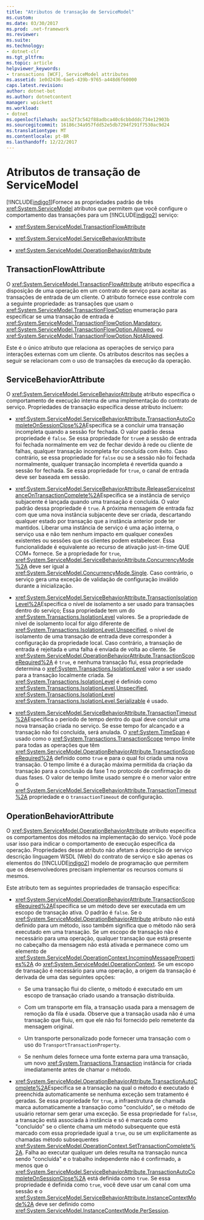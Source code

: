 ```yaml
---
title: "Atributos de transação de ServiceModel"
ms.custom: 
ms.date: 03/30/2017
ms.prod: .net-framework
ms.reviewer: 
ms.suite: 
ms.technology:
- dotnet-clr
ms.tgt_pltfrm: 
ms.topic: article
helpviewer_keywords:
- transactions [WCF], ServiceModel attributes
ms.assetid: 1e0d2436-6ae5-439b-9765-a448d6f60000
caps.latest.revision: 
author: dotnet-bot
ms.author: dotnetcontent
manager: wpickett
ms.workload:
- dotnet
ms.openlocfilehash: aac52f3c542f88adbca40c6cbbdddc734e12903b
ms.sourcegitcommit: 16186c34a957fdd52e5db7294f291f7530ac9d24
ms.translationtype: MT
ms.contentlocale: pt-BR
ms.lasthandoff: 12/22/2017
---
```

# <a name="servicemodel-transaction-attributes"></a>Atributos de transação de ServiceModel
[!INCLUDE[indigo1](../../../../includes/indigo1-md.md)]Fornece as propriedades padrão de três <xref:System.ServiceModel> atributos que permitem que você configure o comportamento das transações para um [!INCLUDE[indigo2](../../../../includes/indigo2-md.md)] serviço:  
  
-   <xref:System.ServiceModel.TransactionFlowAttribute>  
  
-   <xref:System.ServiceModel.ServiceBehaviorAttribute>  
  
-   <xref:System.ServiceModel.OperationBehaviorAttribute>  
  
## <a name="transactionflowattribute"></a>TransactionFlowAttribute  
 O <xref:System.ServiceModel.TransactionFlowAttribute> atributo especifica a disposição de uma operação em um contrato de serviço para aceitar as transações de entrada de um cliente. O atributo fornece esse controle com a seguinte propriedade: as transações que usam o <xref:System.ServiceModel.TransactionFlowOption> enumeração para especificar se uma transação de entrada é <xref:System.ServiceModel.TransactionFlowOption.Mandatory>, <xref:System.ServiceModel.TransactionFlowOption.Allowed>, ou <xref:System.ServiceModel.TransactionFlowOption.NotAllowed>.  
  
 Este é o único atributo que relaciona as operações de serviço para interações externas com um cliente. Os atributos descritos nas seções a seguir se relacionam com o uso de transações da execução da operação.  
  
## <a name="servicebehaviorattribute"></a>ServiceBehaviorAttribute  
 O <xref:System.ServiceModel.ServiceBehaviorAttribute> atributo especifica o comportamento de execução interna de uma implementação do contrato de serviço. Propriedades de transação específica desse atributo incluem:  
  
-   <xref:System.ServiceModel.ServiceBehaviorAttribute.TransactionAutoCompleteOnSessionClose%2A>Especifica se a concluir uma transação incompleta quando a sessão for fechada. O valor padrão dessa propriedade é `false`. Se essa propriedade for `true`e a sessão de entrada foi fechada normalmente em vez de fechar devido à rede ou cliente de falhas, qualquer transação incompleta for concluída com êxito. Caso contrário, se essa propriedade for `false` ou se a sessão não foi fechada normalmente, qualquer transação incompleta é revertida quando a sessão for fechada. Se essa propriedade for `true`, o canal de entrada deve ser baseada em sessão.  
  
-   <xref:System.ServiceModel.ServiceBehaviorAttribute.ReleaseServiceInstanceOnTransactionComplete%2A>Especifica se a instância de serviço subjacente é lançada quando uma transação é concluída. O valor padrão dessa propriedade é `true`. A próxima mensagem de entrada faz com que uma nova instância subjacente deve ser criada, descartando qualquer estado por transação que a instância anterior pode ter mantidos. Liberar uma instância de serviço é uma ação interna, o serviço usa e não tem nenhum impacto em qualquer conexões existentes ou sessões que os clientes podem estabelecer. Essa funcionalidade é equivalente ao recurso de ativação just-in-time QUE COM+ fornece. Se a propriedade for `true`, <xref:System.ServiceModel.ServiceBehaviorAttribute.ConcurrencyMode%2A> deve ser igual a <xref:System.ServiceModel.ConcurrencyMode.Single>. Caso contrário, o serviço gera uma exceção de validação de configuração inválido durante a inicialização.  
  
-   <xref:System.ServiceModel.ServiceBehaviorAttribute.TransactionIsolationLevel%2A>Especifica o nível de isolamento a ser usado para transações dentro do serviço; Essa propriedade tem um do <xref:System.Transactions.IsolationLevel> valores. Se a propriedade de nível de isolamento local for algo diferente de <xref:System.Transactions.IsolationLevel.Unspecified>, o nível de isolamento de uma transação de entrada deve corresponder à configuração da propriedade local. Caso contrário, a transação de entrada é rejeitada e uma falha é enviada de volta ao cliente. Se <xref:System.ServiceModel.OperationBehaviorAttribute.TransactionScopeRequired%2A> é `true`, e nenhuma transação flui, essa propriedade determina o <xref:System.Transactions.IsolationLevel> valor a ser usado para a transação localmente criada. Se <xref:System.Transactions.IsolationLevel> é definido como <xref:System.Transactions.IsolationLevel.Unspecified>, <xref:System.Transactions.IsolationLevel> <xref:System.Transactions.IsolationLevel.Serializable> é usado.  
  
-   <xref:System.ServiceModel.ServiceBehaviorAttribute.TransactionTimeout%2A>Especifica o período de tempo dentro do qual deve concluir uma nova transação criada no serviço. Se esse tempo for alcançado e a transação não foi concluída, será anulada. O <xref:System.TimeSpan> é usado como o <xref:System.Transactions.TransactionScope> tempo limite para todas as operações que têm <xref:System.ServiceModel.OperationBehaviorAttribute.TransactionScopeRequired%2A> definido como `true` e para o qual foi criada uma nova transação. O tempo limite é a duração máxima permitida da criação da transação para a conclusão da fase 1 no protocolo de confirmação de duas fases. O valor de tempo limite usado sempre é o menor valor entre o <xref:System.ServiceModel.ServiceBehaviorAttribute.TransactionTimeout%2A> propriedade e o `transactionTimeout` de configuração.  
  
## <a name="operationbehaviorattribute"></a>OperationBehaviorAttribute  
 O <xref:System.ServiceModel.OperationBehaviorAttribute> atributo especifica os comportamentos dos métodos na implementação do serviço. Você pode usar isso para indicar o comportamento de execução específica da operação. Propriedades desse atributo não afetam a descrição de serviço descrição linguagem WSDL (Web) do contrato de serviço e são apenas os elementos do [!INCLUDE[indigo2](../../../../includes/indigo2-md.md)] modelo de programação que permitem que os desenvolvedores precisam implementar os recursos comuns si mesmos.  
  
 Este atributo tem as seguintes propriedades de transação específica:  
  
-   <xref:System.ServiceModel.OperationBehaviorAttribute.TransactionScopeRequired%2A>Especifica se um método deve ser executada em um escopo de transação ativa. O padrão é `false`. Se o <xref:System.ServiceModel.OperationBehaviorAttribute> atributo não está definido para um método, isso também significa que o método não será executado em uma transação. Se um escopo de transação não é necessário para uma operação, qualquer transação que está presente no cabeçalho da mensagem não está ativada e permanece como um elemento de <xref:System.ServiceModel.OperationContext.IncomingMessageProperties%2A> do <xref:System.ServiceModel.OperationContext>. Se um escopo de transação é necessário para uma operação, a origem da transação é derivada de uma das seguintes opções:  
  
    -   Se uma transação flui do cliente, o método é executado em um escopo de transação criado usando a transação distribuída.  
  
    -   Com um transporte em fila, a transação usada para a mensagem de remoção da fila é usada. Observe que a transação usada não é uma transação que fluiu, em que ele não foi fornecido pelo remetente da mensagem original.  
  
    -   Um transporte personalizado pode fornecer uma transação com o uso do `TransportTransactionProperty`.  
  
    -   Se nenhum deles fornece uma fonte externa para uma transação, um novo <xref:System.Transactions.Transaction> instância for criada imediatamente antes de chamar o método.  
  
-   <xref:System.ServiceModel.OperationBehaviorAttribute.TransactionAutoComplete%2A>Especifica se a transação na qual o método é executado é preenchida automaticamente se nenhuma exceção sem tratamento é geradas. Se essa propriedade for `true`, a infraestrutura de chamada marca automaticamente a transação como "concluído", se o método de usuário retornar sem gerar uma exceção. Se essa propriedade for `false`, a transação está associada à instância e só é marcada como "concluído" se o cliente chama um método subsequente que está marcado com essa propriedade igual a `true`, ou se um explicitamente as chamadas método subsequentes <xref:System.ServiceModel.OperationContext.SetTransactionComplete%2A>. Falha ao executar qualquer um deles resulta na transação nunca sendo "concluída" e o trabalho independente não é confirmado, a menos que o <xref:System.ServiceModel.ServiceBehaviorAttribute.TransactionAutoCompleteOnSessionClose%2A> está definida como `true`. Se essa propriedade é definida como `true`, você deve usar um canal com uma sessão e o <xref:System.ServiceModel.ServiceBehaviorAttribute.InstanceContextMode%2A> deve ser definido como <xref:System.ServiceModel.InstanceContextMode.PerSession>.
